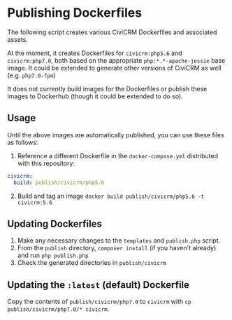 # Publishing Dockerfiles

The following script creates various CiviCRM Dockerfiles and associated assets.

At the moment, it creates Dockerfiles for `civicrm:php5.6` and `civicrm:php7.0`, both based on the appropriate `php:*.*-apache-jessie` base image. It could be extended to generate other versions of CiviCRM as well (e.g. `php7.0-fpm`)

It does not currently build images for the Dockerfiles or publish these images to Dockerhub (though it could be extended to do so).

## Usage

Until the above images are automatically published, you can use these files as follows:

1. Reference a different Dockerfile in the `docker-compose.yml` distributed with this repository:

```yml
civicrm:
  build: publish/civicrm/php5.6
```

2. Build and tag an image `docker build publish/civicrm/php5.6 -t civicrm:5.6`

## Updating Dockerfiles

1. Make any necessary changes to the `templates` and `publish.php` script.
2. From the `publish` directory, `composer install` (if you haven't already) and run `php publish.php`
3. Check the generated directories in `publish/civicrm`

## Updating the `:latest` (default) Dockerfile

Copy the contents of `publish/civicrm/php7.0` to `civicrm` with `cp publish/civicrm/php7.0/* civicrm`.

